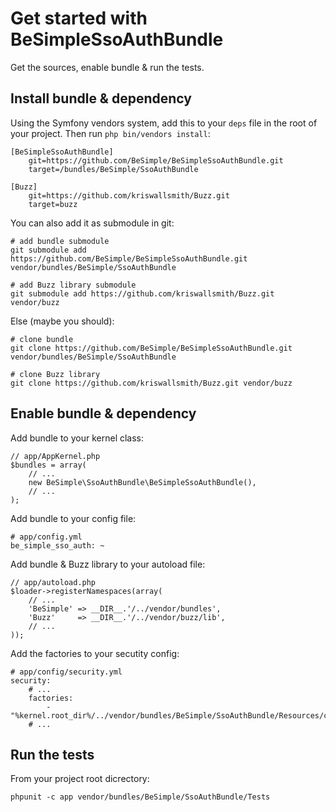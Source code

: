 Get started with BeSimpleSsoAuthBundle
======================================


Get the sources, enable bundle & run the tests.


Install bundle & dependency
---------------------------
Using the Symfony vendors system, add this to your `deps` file in the root of your project.
Then run `php bin/vendors install`:

    [BeSimpleSsoAuthBundle]
        git=https://github.com/BeSimple/BeSimpleSsoAuthBundle.git
        target=/bundles/BeSimple/SsoAuthBundle
    
    [Buzz]
        git=https://github.com/kriswallsmith/Buzz.git
        target=buzz

You can also add it as submodule in git:

    # add bundle submodule
    git submodule add https://github.com/BeSimple/BeSimpleSsoAuthBundle.git vendor/bundles/BeSimple/SsoAuthBundle

    # add Buzz library submodule
    git submodule add https://github.com/kriswallsmith/Buzz.git vendor/buzz


Else (maybe you should):

    # clone bundle
    git clone https://github.com/BeSimple/BeSimpleSsoAuthBundle.git vendor/bundles/BeSimple/SsoAuthBundle

    # clone Buzz library
    git clone https://github.com/kriswallsmith/Buzz.git vendor/buzz


Enable bundle & dependency
--------------------------


Add bundle to your kernel class:

    // app/AppKernel.php
    $bundles = array(
        // ...
        new BeSimple\SsoAuthBundle\BeSimpleSsoAuthBundle(),
        // ...
    );


Add bundle to your config file:

    # app/config.yml
    be_simple_sso_auth: ~


Add bundle & Buzz library to your autoload file:

    // app/autoload.php
    $loader->registerNamespaces(array(
        // ...
        'BeSimple' => __DIR__.'/../vendor/bundles',
        'Buzz'     => __DIR__.'/../vendor/buzz/lib',
        // ...
    ));


Add the factories to your secutity config:

    # app/config/security.yml
    security:
        # ...
        factories:
            - "%kernel.root_dir%/../vendor/bundles/BeSimple/SsoAuthBundle/Resources/config/security_factories.xml"
        # ...


Run the tests
-------------


From your project root dicrectory:

    phpunit -c app vendor/bundles/BeSimple/SsoAuthBundle/Tests
